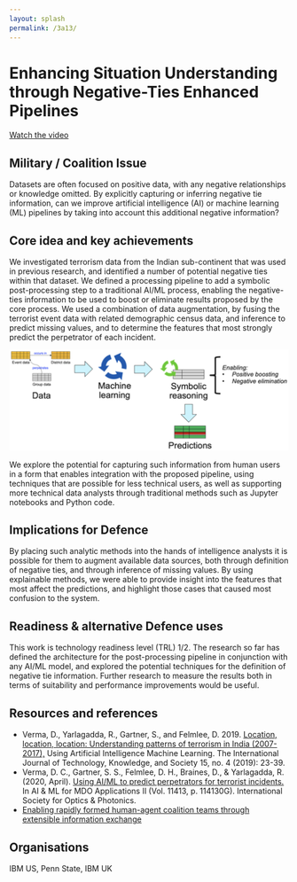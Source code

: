 ```yaml
---
layout: splash
permalink: /3a13/
---
```


# Enhancing Situation Understanding through Negative-Ties Enhanced Pipelines
[Watch the video](https://ibm.box.com/v/Showcase-3a13-video)

## Military / Coalition Issue
Datasets are often focused on positive data, with any negative relationships or knowledge omitted. By explicitly
capturing or inferring negative tie information, can we improve artificial intelligence (AI) or machine learning
(ML) pipelines by taking into account this additional negative information?

## Core idea and key achievements
We investigated terrorism data from the Indian sub-continent that was used in previous research, and identified a
number of potential negative ties within that dataset. We defined a processing pipeline to add a symbolic
post-processing step to a traditional AI/ML process, enabling the negative-ties information to be used to boost or
eliminate results proposed by the core process. We used a combination of data augmentation, by fusing the terrorist
event data with related demographic census data, and inference to predict missing values, and to determine the
features that most strongly predict the perpetrator of each incident.

![image info](/dais/achievements/images/3a13-fig1.png)

We explore the potential for capturing such information from human users in a form that enables integration with the
proposed pipeline, using techniques that are possible for less technical users, as well as supporting more technical
data analysts through traditional methods such as Jupyter notebooks and Python code.

## Implications for Defence
By placing such analytic methods into the hands of intelligence analysts it is possible for them to augment available
data sources, both through definition of negative ties, and through inference of missing values. By using explainable
methods, we were able to provide insight into the features that most affect the predictions, and highlight those cases
that caused most confusion to the system.

## Readiness & alternative Defence uses
This work is technology readiness level (TRL) 1/2. The research so far has defined the architecture for the
post-processing pipeline in conjunction with any AI/ML model, and explored the potential techniques for the
definition of negative tie information. Further research to measure the results both in terms of suitability and
performance improvements would be useful.

## Resources and references
* Verma, D., Yarlagadda, R., Gartner, S., and Felmlee, D. 2019.
  [Location, location, location: Understanding patterns of terrorism in India (2007-2017),](/doc-5514)
  Using Artificial Intelligence Machine Learning. The International Journal of Technology, Knowledge, and Society 15, no. 4 (2019): 23-39.
* Verma, D. C., Gartner, S. S., Felmlee, D. H., Braines, D., & Yarlagadda, R. (2020, April).
  [Using AI/ML to predict perpetrators for terrorist incidents.](/doc-5152)
  In AI & ML for MDO Applications II (Vol. 11413, p. 114130G). International Society for Optics & Photonics.
* [Enabling rapidly formed human-agent coalition teams through extensible information exchange](/1c-01)

## Organisations
IBM US, Penn State, IBM UK
